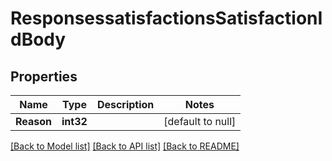 # ResponsessatisfactionsSatisfactionIdBody

## Properties
Name | Type | Description | Notes
------------ | ------------- | ------------- | -------------
**Reason** | **int32** |  | [default to null]

[[Back to Model list]](../README.md#documentation-for-models) [[Back to API list]](../README.md#documentation-for-api-endpoints) [[Back to README]](../README.md)

